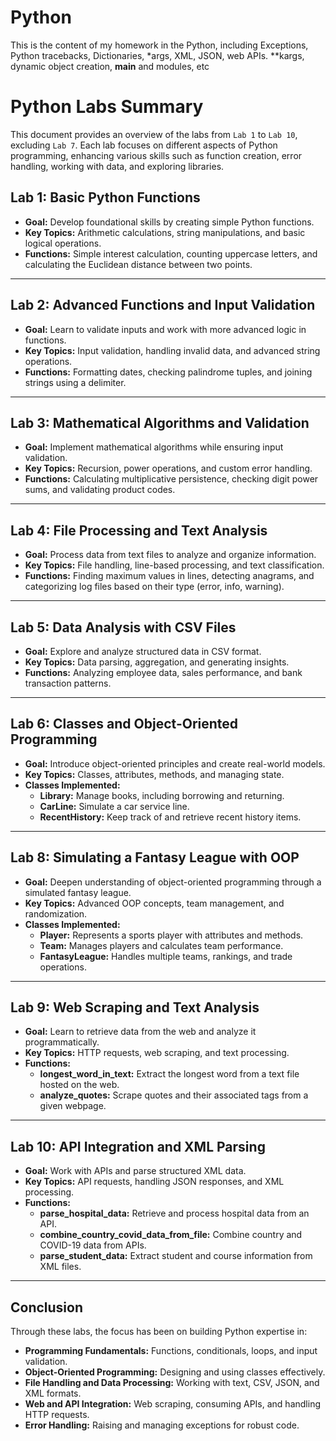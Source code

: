 # Python
This is the content of my homework in the Python, including Exceptions, Python tracebacks, Dictionaries, *args, XML, JSON, web APIs. **kargs, dynamic object creation, __main__ and modules, etc

# Python Labs Summary

This document provides an overview of the labs from `Lab 1` to `Lab 10`, excluding `Lab 7`. Each lab focuses on different aspects of Python programming, enhancing various skills such as function creation, error handling, working with data, and exploring libraries.

## Lab 1: Basic Python Functions
- **Goal:** Develop foundational skills by creating simple Python functions.
- **Key Topics:** Arithmetic calculations, string manipulations, and basic logical operations.
- **Functions:** Simple interest calculation, counting uppercase letters, and calculating the Euclidean distance between two points.

---

## Lab 2: Advanced Functions and Input Validation
- **Goal:** Learn to validate inputs and work with more advanced logic in functions.
- **Key Topics:** Input validation, handling invalid data, and advanced string operations.
- **Functions:** Formatting dates, checking palindrome tuples, and joining strings using a delimiter.

---

## Lab 3: Mathematical Algorithms and Validation
- **Goal:** Implement mathematical algorithms while ensuring input validation.
- **Key Topics:** Recursion, power operations, and custom error handling.
- **Functions:** Calculating multiplicative persistence, checking digit power sums, and validating product codes.

---

## Lab 4: File Processing and Text Analysis
- **Goal:** Process data from text files to analyze and organize information.
- **Key Topics:** File handling, line-based processing, and text classification.
- **Functions:** Finding maximum values in lines, detecting anagrams, and categorizing log files based on their type (error, info, warning).

---

## Lab 5: Data Analysis with CSV Files
- **Goal:** Explore and analyze structured data in CSV format.
- **Key Topics:** Data parsing, aggregation, and generating insights.
- **Functions:** Analyzing employee data, sales performance, and bank transaction patterns.

---

## Lab 6: Classes and Object-Oriented Programming
- **Goal:** Introduce object-oriented principles and create real-world models.
- **Key Topics:** Classes, attributes, methods, and managing state.
- **Classes Implemented:**
  - **Library:** Manage books, including borrowing and returning.
  - **CarLine:** Simulate a car service line.
  - **RecentHistory:** Keep track of and retrieve recent history items.

---

## Lab 8: Simulating a Fantasy League with OOP
- **Goal:** Deepen understanding of object-oriented programming through a simulated fantasy league.
- **Key Topics:** Advanced OOP concepts, team management, and randomization.
- **Classes Implemented:**
  - **Player:** Represents a sports player with attributes and methods.
  - **Team:** Manages players and calculates team performance.
  - **FantasyLeague:** Handles multiple teams, rankings, and trade operations.

---

## Lab 9: Web Scraping and Text Analysis
- **Goal:** Learn to retrieve data from the web and analyze it programmatically.
- **Key Topics:** HTTP requests, web scraping, and text processing.
- **Functions:**
  - **longest_word_in_text:** Extract the longest word from a text file hosted on the web.
  - **analyze_quotes:** Scrape quotes and their associated tags from a given webpage.

---

## Lab 10: API Integration and XML Parsing
- **Goal:** Work with APIs and parse structured XML data.
- **Key Topics:** API requests, handling JSON responses, and XML processing.
- **Functions:**
  - **parse_hospital_data:** Retrieve and process hospital data from an API.
  - **combine_country_covid_data_from_file:** Combine country and COVID-19 data from APIs.
  - **parse_student_data:** Extract student and course information from XML files.

---

## Conclusion
Through these labs, the focus has been on building Python expertise in:
- **Programming Fundamentals:** Functions, conditionals, loops, and input validation.
- **Object-Oriented Programming:** Designing and using classes effectively.
- **File Handling and Data Processing:** Working with text, CSV, JSON, and XML formats.
- **Web and API Integration:** Web scraping, consuming APIs, and handling HTTP requests.
- **Error Handling:** Raising and managing exceptions for robust code.
